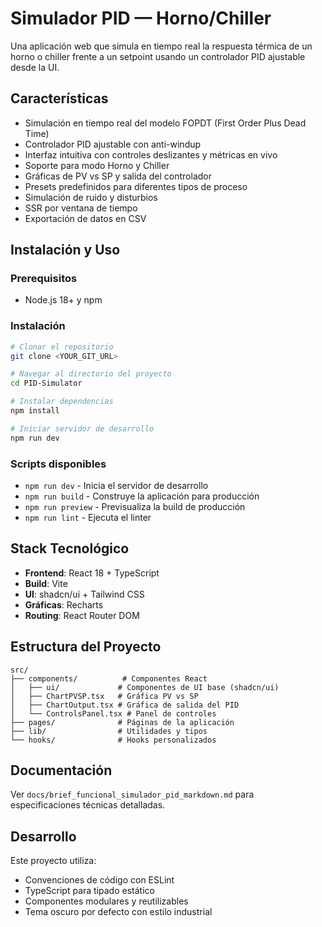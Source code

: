 # Simulador PID — Horno/Chiller

Una aplicación web que simula en tiempo real la respuesta térmica de un horno o chiller frente a un setpoint usando un controlador PID ajustable desde la UI.

## Características

- Simulación en tiempo real del modelo FOPDT (First Order Plus Dead Time)
- Controlador PID ajustable con anti-windup
- Interfaz intuitiva con controles deslizantes y métricas en vivo
- Soporte para modo Horno y Chiller
- Gráficas de PV vs SP y salida del controlador
- Presets predefinidos para diferentes tipos de proceso
- Simulación de ruido y disturbios
- SSR por ventana de tiempo
- Exportación de datos en CSV

## Instalación y Uso

### Prerequisitos

- Node.js 18+ y npm

### Instalación

```sh
# Clonar el repositorio
git clone <YOUR_GIT_URL>

# Navegar al directorio del proyecto
cd PID-Simulator

# Instalar dependencias
npm install

# Iniciar servidor de desarrollo
npm run dev
```

### Scripts disponibles

- `npm run dev` - Inicia el servidor de desarrollo
- `npm run build` - Construye la aplicación para producción
- `npm run preview` - Previsualiza la build de producción
- `npm run lint` - Ejecuta el linter

## Stack Tecnológico

- **Frontend**: React 18 + TypeScript
- **Build**: Vite
- **UI**: shadcn/ui + Tailwind CSS
- **Gráficas**: Recharts
- **Routing**: React Router DOM

## Estructura del Proyecto

```
src/
├── components/          # Componentes React
│   ├── ui/             # Componentes de UI base (shadcn/ui)
│   ├── ChartPVSP.tsx   # Gráfica PV vs SP
│   ├── ChartOutput.tsx # Gráfica de salida del PID
│   └── ControlsPanel.tsx # Panel de controles
├── pages/              # Páginas de la aplicación
├── lib/                # Utilidades y tipos
└── hooks/              # Hooks personalizados
```

## Documentación

Ver `docs/brief_funcional_simulador_pid_markdown.md` para especificaciones técnicas detalladas.

## Desarrollo

Este proyecto utiliza:
- Convenciones de código con ESLint
- TypeScript para tipado estático
- Componentes modulares y reutilizables
- Tema oscuro por defecto con estilo industrial
